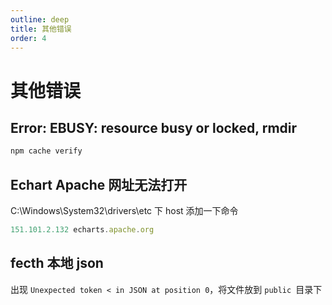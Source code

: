 ```yaml
---
outline: deep
title: 其他错误
order: 4
---
```


# 其他错误

## Error: EBUSY: resource busy or locked, rmdir

```javascript
npm cache verify
```

## Echart Apache 网址无法打开

C:\Windows\System32\drivers\etc 下 host 添加一下命令

```javascript
151.101.2.132 echarts.apache.org
```

## fecth 本地 json

出现 `Unexpected token < in JSON at position 0`，将文件放到 `public `目录下
